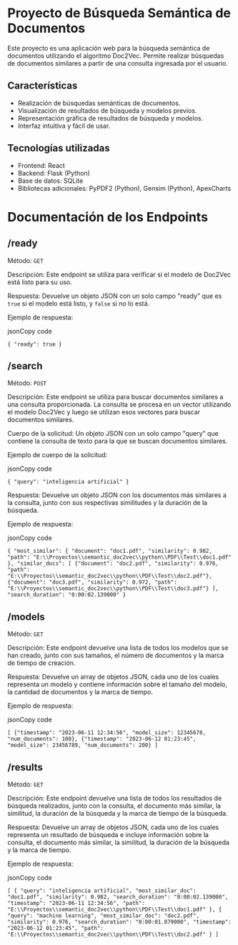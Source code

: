 # Proyecto de Búsqueda Semántica de Documentos

Este proyecto es una aplicación web para la búsqueda semántica de documentos utilizando el algoritmo Doc2Vec. Permite realizar búsquedas de documentos similares a partir de una consulta ingresada por el usuario.

## Características

- Realización de búsquedas semánticas de documentos.
- Visualización de resultados de búsqueda y modelos previos.
- Representación gráfica de resultados de búsqueda y modelos.
- Interfaz intuitiva y fácil de usar.

## Tecnologías utilizadas

- Frontend: React
- Backend: Flask (Python)
- Base de datos: SQLite
- Bibliotecas adicionales: PyPDF2 (Python), Gensim (Python), ApexCharts
 
Documentación de los Endpoints
==============================

/ready
------

Método: `GET`

Descripción: Este endpoint se utiliza para verificar si el modelo de Doc2Vec está listo para su uso.

Respuesta: Devuelve un objeto JSON con un solo campo "ready" que es `true` si el modelo está listo, y `false` si no lo está.

Ejemplo de respuesta:

jsonCopy code

`{
    "ready": true
}`

/search
-------

Método: `POST`

Descripción: Este endpoint se utiliza para buscar documentos similares a una consulta proporcionada. La consulta se procesa en un vector utilizando el modelo Doc2Vec y luego se utilizan esos vectores para buscar documentos similares.

Cuerpo de la solicitud: Un objeto JSON con un solo campo "query" que contiene la consulta de texto para la que se buscan documentos similares.

Ejemplo de cuerpo de la solicitud:

jsonCopy code

`{
    "query": "inteligencia artificial"
}`

Respuesta: Devuelve un objeto JSON con los documentos más similares a la consulta, junto con sus respectivas similitudes y la duración de la búsqueda.

Ejemplo de respuesta:

jsonCopy code

`{
    "most_similar": {
        "document": "doc1.pdf",
        "similarity": 0.982,
        "path": "E:\\Proyectos\\semantic_doc2vec\\python\\PDF\\Test\\doc1.pdf"
    },
    "similar_docs": [
        {"document": "doc2.pdf", "similarity": 0.976, "path": "E:\\Proyectos\\semantic_doc2vec\\python\\PDF\\Test\\doc2.pdf"},
        {"document": "doc3.pdf", "similarity": 0.972, "path": "E:\\Proyectos\\semantic_doc2vec\\python\\PDF\\Test\\doc3.pdf"}
    ],
    "search_duration": "0:00:02.139000"
}`

/models
-------

Método: `GET`

Descripción: Este endpoint devuelve una lista de todos los modelos que se han creado, junto con sus tamaños, el número de documentos y la marca de tiempo de creación.

Respuesta: Devuelve un array de objetos JSON, cada uno de los cuales representa un modelo y contiene información sobre el tamaño del modelo, la cantidad de documentos y la marca de tiempo.

Ejemplo de respuesta:

jsonCopy code

`[
    {"timestamp": "2023-06-11 12:34:56", "model_size": 12345678, "num_documents": 100},
    {"timestamp": "2023-06-12 01:23:45", "model_size": 23456789, "num_documents": 200}
]`

/results
--------

Método: `GET`

Descripción: Este endpoint devuelve una lista de todos los resultados de búsqueda realizados, junto con la consulta, el documento más similar, la similitud, la duración de la búsqueda y la marca de tiempo de la búsqueda.

Respuesta: Devuelve un array de objetos JSON, cada uno de los cuales representa un resultado de búsqueda e incluye información sobre la consulta, el documento más similar, la similitud, la duración de la búsqueda y la marca de tiempo.

Ejemplo de respuesta:

jsonCopy code

`[
    {
        "query": "inteligencia artificial",
        "most_similar_doc": "doc1.pdf",
        "similarity": 0.982,
        "search_duration": "0:00:02.139000",
        "timestamp": "2023-06-11 12:34:56",
        "path": "E:\\Proyectos\\semantic_doc2vec\\python\\PDF\\Test\\doc1.pdf"
    },
    {
        "query": "machine learning",
        "most_similar_doc": "doc2.pdf",
        "similarity": 0.976,
        "search_duration": "0:00:01.879000",
        "timestamp": "2023-06-12 01:23:45",
        "path": "E:\\Proyectos\\semantic_doc2vec\\python\\PDF\\Test\\doc2.pdf"
    }
]`
